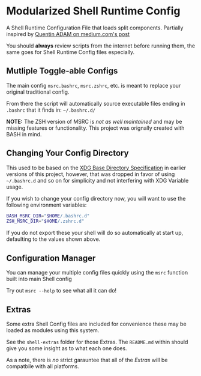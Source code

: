 # Modularized Shell Runtime Config
A Shell Runtime Configuration File that loads split components. Partially inspired by [Quentin ADAM on medium.com's post](https://medium.com/@waxzce/use-bashrc-d-directory-instead-of-bloated-bashrc-50204d5389ff)

You should **always** review scripts from the internet before running them, the same goes for Shell Runtime Config files especially.

## Mutliple Toggle-able Configs
The main config `msrc.bashrc`, `msrc.zshrc`, etc. is meant to replace your original traditional config.

From there the script will automatically source executable files ending in `.bashrc` that it finds in: `~/.bashrc.d/`

**NOTE:** The ZSH version of MSRC is *not as well maintained* and may be missing features or functionality. This project was orignally created with BASH in mind.

## Changing Your Config Directory
This used to be based on the [XDG Base Directory Specification](https://specifications.freedesktop.org/basedir-spec/basedir-spec-latest.html) in earlier versions of this project, however, that was dropped in favor of using `~/.bashrc.d` and so on for simplicity and not interfering with XDG Variable usage.

If you wish to change your config directory now, you will want to use the following environment variables:
```bash
BASH_MSRC_DIR="$HOME/.bashrc.d"
ZSH_MSRC_DIR="$HOME/.zshrc.d"
```

If you do not export these your shell will do so automatically at start up, defaulting to the values shown above.

## Configuration Manager
You can manage your multiple config files quickly using the `msrc` function built into main Shell config

Try out `msrc --help` to see what all it can do!

## Extras
Some extra Shell Config files are included for convenience these may be loaded as modules using this system.

See the `shell-extras` folder for those Extras. The `README.md` within should give you some insight as to what each one does.

As a note, there is *no* strict garauntee that all of the *Extras* will be compatbile with all platforms.
